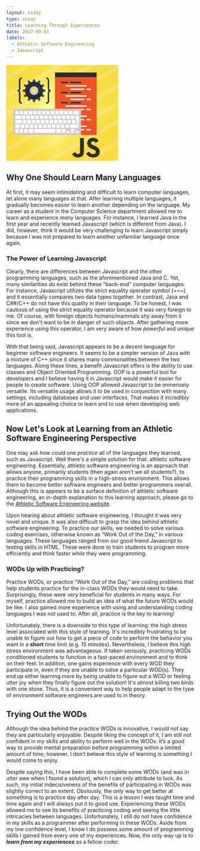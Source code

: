 ```yaml
---
layout: essay
type: essay
title: Learning Through Experiences
date: 2017-09-01
labels:
  - Athletic Software Engineering
  - Javascript
---
```


<img class="ui medium left floated rounded image" width="300" src="../images/javascript.png">

## Why One Should Learn Many Languages

At first, it may seem intimidating and difficult to learn computer languages, let alone many languages at that. After learning multiple languages, it gradually becomes easier to learn another depending on the language. My career as a student in the Computer Science department allowed me to learn and experience *many* languages. For instance, I learned Java in the first year and recently learned Javascript (which is different from Java). I did, however, think it would be very challenging to learn Javascript simply because I was not prepared to learn another unfamiliar language once again. 

### The Power of Learning Javascript

Clearly, there are differences between Javascript and the other programming languages, such as the aforementioned Java and C. Yet, many similarities do exist behind these "back-end" computer languages. For instance, Javascript utilizes the strict equality operator symbol (===) and it essentially compares two data types together. In contrast, Java and C##/C++ do not have this quality in their language. To be honest, I was cautious of using the strict equality operator because it was very foreign to me. Of course, with foreign objects humans/mammals shy away from it since we don't want to be in danger of such objects. After gathering more experience using this operator, I am very aware of how *powerful* and unique this tool is. 

With that being said, Javascript appears to be a decent language for beginner software engineers. It seems to be a simpler version of Java with a mixture of C++ since it shares many commonalities between the two languages. Along these lines, a benefit Javascript offers is the ability to use classes and Object Oriented Programming. OOP is a powerful tool for developers and I believe having it in Javascript would make it easier for people to create software. Using OOP allowed Javascript to be immensely versatile. Its versatile usage allows it to be used in conjunction with many settings, including databases and user interfaces. That makes it incredibly more of an appealing choice to learn and to use when developing web applications.  

## Now Let's Look at Learning from an Athletic Software Engineering Perspective

One may ask how could one *practice* all of the languages they learned, such as Javascript. Well there's a simple solution for that: athletic software engineering. Essentially, athletic software engineering is an approach that allows anyone, primarily students (then again aren't we all students?), to practice their programming skills in a high-stress environment. This allows them to become better software engineers and better programmers overall. Although this is appears to be a surface definition of athletic software engineering, an in-depth explanation to this learning approach, please go to the [Athletic Software Engineering website](http://philipmjohnson.org/essays/ase-2017.html).

Upon hearing about athletic software engineering, I thought it was very novel and unique. It was also difficult to grasp the idea behind athletic software engineering. To practice our skills, we needed to solve various coding exercises, otherwise known as “Work Out of the Day,” in various languages. These languages ranged from our good friend Javascript to testing skills in HTML. These were done to train students to program more efficiently and think faster *while* they were programming.  

### WODs Up with Practicing? 

Practice WODs, or practice “Work Out of the Day,” are coding problems that help students practice for the in-class WODs they would need to take. Surprisingly, these were very beneficial for students in many ways. For myself, practice allowed me to build an idea of what the future WODs would be like. I also gained more experience with using and understanding coding languages I was not used to. After all, practice is the key to learning!

Unfortunately, there is a downside to this type of learning: the high stress level associated with this style of learning. It's incredibly frustrating to be unable to figure out how to get a piece of code to perform the behavior you want in a **short** time limit (e.g. 15 minutes). Nevertheless, I believe this high stress environment was advantageous. If taken seriously, practicing WODs conditioned students to function in a fast-paced environment and to think on their feet. In addition, one gains experience with every WOD they participate in, even if they are unable to solve a particular WOD(s). They end up either learning more by being unable to figure out a WOD or feeling utter joy when they finally figure out the solution! It's almost killing two birds with one stone. Thus, it is a convenient way to help people adapt to the type of environment software engineers are used to in theory.   

## Trying Out the WODs

Although the idea behind the practice WODs is innovative, I would not say they are particularly enjoyable. Despite liking the concept of it, I am still not confident in my skills and ability to perform well in the WODs. It’s a good way to provide mental preparation before programming within a limited amount of time; however, I don’t believe this style of learning is something I would come to enjoy. 

Despite saying this, I have been able to complete some WODs (and was in utter awe when I found a solution), which I can only attribute to luck. As such, my initial indecisiveness of the benefits of participating in WODs was slightly correct to an extent. Obviously, the only way to get better at something is to practice day after day. This is a lesson I was taught time and time again and I will always put it to good use. Experiencing these WODs allowed me to see its benefits of practicing coding and seeing the little intricacies between languages. Unfortunately, I still do not have confidence in my skills as a programmer after performing in these WODs. Aside from my low confidence level, I know I do possess some amount of programming skills I gained from every one of my experiences. Now, the only way up is to **_learn from my experiences_** as a fellow coder.  

